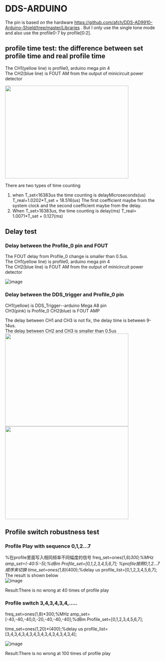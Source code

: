 # DDS-ARDUINO
The pin is based on the hardware https://github.com/afch/DDS-AD9910-Arduino-Shield/tree/master/Libraries .
But I only use the single tone mode and also use the profile0-7 by profile[0:2].

## profile time test: the difference between set profile time and real profile time

The CH1(yellow line) is profile0, arduino mega pin 4  
The CH2(blue line) is FOUT AM from the output of minicircuit power detector  

<img width="400" height="300" src="https://user-images.githubusercontent.com/39110126/134914087-31b6bee1-1f9e-481c-8c7d-2ab932efcbe8.png">

There are two types of time counting
1. when T_set<16383us the time counting is delayMicroseconds(us)
T_real=1.0202*T_set + 18.516(us)
The first coefficient maybe from the system clock and the second coefficient maybe from the delay.
2. When T_set>16383us, the time counting is delay(ms)
T_real= 1.0071*T_set + 0.127(ms)

## Delay test

### Delay between the Profile_0 pin and FOUT
The FOUT delay from Profile_0 change is smaller than 0.5us.  
The CH1(yellow line) is profile0, arduino mega pin 4  
The CH2(blue line) is FOUT AM from the output of minicircuit power detector 

![image](https://user-images.githubusercontent.com/39110126/134915241-a7110b08-5d69-41ec-b0a8-64f3f2b3328a.png)

### Delay between the DDS_trigger and Profile_0 pin
CH1(yellow) is DDS_Trigger--arduino Mega A8 pin  
CH3(pink) is Profile_0 
CH2(blue) is FOUT AMP  

The delay between CH1 and CH3 is not fix, the delay time is between 9-14us.  
The delay between CH2 and CH3 is smaller than 0.5us   
<img width="400" height="300" src="https://user-images.githubusercontent.com/39110126/134915860-c5fd5ed2-28d2-4823-9057-b69b65fdd74a.png">
<img width="400" height="300" src="https://user-images.githubusercontent.com/39110126/134915728-1bdd1d55-d368-44e1-adc8-843bd06bfaaf.png">

## Profile switch robustness test
### Profile Play with sequence 0,1,2…7
%在profile里面写入相同频率不同幅度的信号
freq_set=ones(1,8)*300;%MHz
amp_set=(-40:5:-5);%dBm
Profile_set=[0,1,2,3,4,5,6,7];
%profile按照0,1,2…7顺序来切换
time_set=ones(1,8)*(400);%delay us
profile_list=[0,1,2,3,4,5,6,7];
The result is shown below  
![image](https://user-images.githubusercontent.com/39110126/134920662-a24fb2f3-56b2-452b-931e-da9bee57f8e9.png)

Result:There is no wrong at 40 times of profile play


### Profile switch 3,4,3,4,3,4,.....
freq_set=ones(1,8)*300;%MHz
amp_set=[-40,-40,-40,0,-20,-40,-40,-40];%dBm
Profile_set=[0,1,2,3,4,5,6,7];

time_set=ones(1,20)*(400);%delay us
profile_list=[3,4,3,4,3,4,3,4,3,4,3,4,3,4,3,4,3,4];

![image](https://user-images.githubusercontent.com/39110126/134921404-088cbfb0-b210-4ab5-94f2-ab001602f79c.png)

Result:There is no wrong at 100 times of profile play

